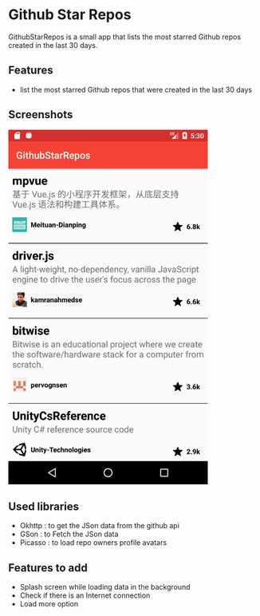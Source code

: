 # Github Star Repos

GithubStarRepos is a small app that lists the most starred Github repos created in the last 30 days.

## Features
* list the most starred Github repos that were created in the last 30 days

## Screenshots
<img src="Screenshot_GitGud.png" width="400"/>

## Used libraries
* Okhttp : to get the JSon data from the github api
* GSon : to Fetch the JSon data
* Picasso : to load repo owners profile avatars

## Features to add
* Splash screen while loading data in the background
* Check if there is an Internet connection
* Load more option
